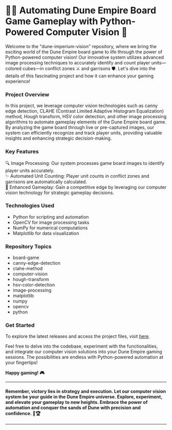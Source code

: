# 🐍🎲 Automating Dune Empire Board Game Gameplay with Python-Powered Computer Vision 🚀

Welcome to the "dune-imperium-vision" repository, where we bring the exciting world of the Dune Empire board game to life through the power of Python-powered computer vision! Our innovative system utilizes advanced image processing techniques to accurately identify and count player units—colored cubes—in conflict zones ⚔️ and garrisons 🛡️. Let's dive into the details of this fascinating project and how it can enhance your gaming experience!

### Project Overview
In this project, we leverage computer vision technologies such as canny edge detection, CLAHE (Contrast Limited Adaptive Histogram Equalization) method, Hough transform, HSV color detection, and other image processing algorithms to automate gameplay elements of the Dune Empire board game. By analyzing the game board through live or pre-captured images, our system can efficiently recognize and track player units, providing valuable insights and enhancing strategic decision-making.

### Key Features
🔍 Image Processing: Our system processes game board images to identify player units accurately.  
✨ Automated Unit Counting: Player unit counts in conflict zones and garrisons are automatically calculated.  
🎯 Enhanced Gameplay: Gain a competitive edge by leveraging our computer vision technology for strategic gameplay decisions.  

### Technologies Used
- Python for scripting and automation
- OpenCV for image processing tasks
- NumPy for numerical computations
- Matplotlib for data visualization

### Repository Topics
- board-game
- canny-edge-detection
- clahe-method
- computer-vision
- hough-transform
- hsv-color-detection
- image-processing
- matplotlib
- numpy
- opencv
- python

### Get Started
To explore the latest releases and access the project files, visit [here](https://github.com/aravind2152/dune-imperium-vision/releases).

Feel free to delve into the codebase, experiment with the functionalities, and integrate our computer vision solutions into your Dune Empire gaming sessions. The possibilities are endless with Python-powered automation at your fingertips!

**Happy gaming! 🎮**

---

#### Remember, victory lies in strategy and execution. Let our computer vision system be your guide in the Dune Empire universe. Explore, experiment, and elevate your gameplay to new heights. Embrace the power of automation and conquer the sands of Dune with precision and confidence. 🌌🏆

---
